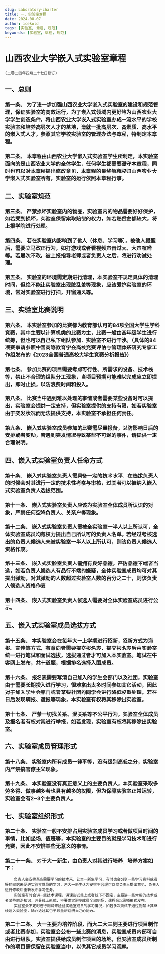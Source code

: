 ```yaml
---
slug: Laboratory-charter
title: 一、实验室章程
date: 2024-08-07
author: icekold
tags: [实验室, 章程, 规范]
keywords: [实验室, 章程, 规范]
---
```


# 山西农业大学嵌入式实验室章程
    (二零二四年四月二十七日修订)

## 一、总则
### 第一条、       为了进一步加强山西农业大学嵌入式实验室的建设和规范管理，保证实验室的高效运行，为了嵌入式领域内更好地为山西农业大学学生创造条件，将山西农业大学嵌入式实验室办成一流水平的学校实验室和培养高层次人才的基地，造就一批高层次、高素质、高水平的嵌入式人才，参照其它学校实验室的管理办法与章程，特制定本章程。
### 第二条、       本章程由山西农业大学嵌入式实验室学生所制定，本实验室面向的是山西农业大学的全体学生，任何学生都需要遵守本章程，同时也可以对本章程提出修改意见，本章程的最终解释权归山西农业大学嵌入式实验室所有，实验室的运行依照本章程行事。
## 二、实验室规范
### 第三条、       严禁损坏实验室内的物品，实验室内的物品需要好好保护，如若受到损坏，实验室保留索取赔偿的权力，如若赔偿金额较大，将上报学院进行处理。
### 第四条、       若在实验室内影响到了他人（休息、学习等），被他人提醒后，需要立马改正行为，如打游戏或者看视频声音过大、大声喧哗等。若屡次不改，被上报指导老师或者负责人之后，将进行劝诫处理。
### 第五条、       实验室的环境需定期进行清理，本实验室不规定具体的清理时间，但绝不能让实验室出现脏乱差等现象，应该爱护实验室的环境，常对实验室进行打扫，开窗通风等。
## 三、实验室比赛说明
### 第六条、		 本实验室参加的比赛都为教育部认可的84项全国大学生学科竞赛，其中主要以计算机类的比赛为主，比赛一般由高年级学生进行统筹，但也可以自己私下组队参加，实验室不进行干涉。（具体的84项赛事请参照中国高等教育学会高校竞赛评估与管理体系研究专家工作组发布的《2023全国普通高校大学生竞赛分析报告》）
### 第七条、		 参加比赛的项目需要考虑可行性、所需求的设备、技术栈等，禁止不合理的组队分工现象，当项目预期可能难以完成应立即提出，即时止损，以防浪费时间和投入。
### 第八条、		 比赛当中遇到难以处理的事情或者需要某些设备时可以提出，实验室会提供一定支持，但实验室提供的支持有限，如若实验室由于突发状况而无法提供支持，本实验室不承担任何责任。
### 第九条、      嵌入式实验室成员参加的比赛需尽量报备，以防影响日后的安排或者变动，若遇到突发情况导致某些不可逆的事件，请提供一定合理说明。
## 四、嵌入式实验室负责人任命方式
### 第十条、       嵌入式实验室负责人需具备一定的技术水平，在选拔负责人的时候会对其进行一定的技术性考察与审核，过关者可以被纳入嵌入式实验室负责人选拔范围。
### 第十一条、	 嵌入式实验室负责人应该为实验室全体成员所认识的对象，严禁任何空降负责人、关系户等现象。
### 第十二条、	 嵌入式实验室负责人需被全实验室一半人以上所认可，全体实验室成员均有权力提出自己所认可的负责人名单，若经过考核选出的负责人候选人未被实验室一半人以上所认可，则该负责人候选人资格作废。
### 第十三条、	 嵌入式实验室负责人需拥有良好品德，严防品德不端者当选，如若负责人候选人有品行不端的嫌疑，全体实验室成员均可对其提出弹劾，对其弹劾的人数超过实验室人数的百分之二十，则该负责人候选人资格作废
### 第十四条、	 嵌入式实验室负责人候选人需要对全体实验室成员进行公示。
## 五、嵌入式实验室成员选拔方式
### 第十五条、	  本实验室会在每年大一上学期进行招新，招新方式为海报、宣传等方式，有意向者需要提交报名表，提交报名表后由实验室统一进行笔试和面试选拔，选拔通过者才可加入本实验室。笔试在牛客网上发布，共十道题，根据排名选择入围成员。
### 第十六条、	   报名表需要写清自己加入的学生会部门以及社团，实验室由于需要长期投入进行学习，很难拿出太多时间参加其它活动，因此对于加入学生会部门或者某些社团的同学会进行降低权重处理。若在日后发现瞒报、谎报等现象，本实验室有权将其移除出实验室。
### 第十七条、	   严禁一切找关系、混关系等不公平行为，实验室全体成员及报名者有权对其进行举报，如若发现，实验室有权将其移除出实验室。

## 六、实验室成员管理形式
### 第十八条、		实验室内所有成员一律平等，没有级别高低之分，实验室内严禁搞官僚主义现象。
### 第十九条、 		本实验室没有真正意义上的主要负责人，本实验室采取多劳多得、做事越多者也具有越多的权限，但为保障实验室正常运转，实验室会有2~3个主要负责人。                   
## 七、实验室组织形式
### 第二十条、    		实验室一般不安排占用实验室成员学习或者做项目时间的事情，比如坐场、值班等，本实验室的主要目的就是学习技术和进行竞赛，因此不安排某些无意义的事情。
### 第二十一条、 	   对于大一新生，由负责人对其进行培养，培养方案如下：
		负责人会安排某些需要学习的技术来、让大一新生学习，有时也会分享一些学习资料或者好的网站来促进实验室成员的学习，若大一新生认为安排不合理可以向负责人提出意见，负责人进行修改后重新发布学习任务。
		实验室有时会讲一些技术课程，讲课形式线上或者线下不固定，主要讲一些常用的技术或者某些前沿知识，若是线上形式，不要求实验室成员全部到场，课程会以录播形式发布。
	    实验室会不定时进行测试来检验实验室成员的学习情况，如若多次测试不通过则禁止其继续进入实验室，除非通过其它手段重新证明自己的能力。
### 第二十二条、         大一主要为培养阶段，而大二大三则主要进行项目制作或者比赛参加，实验室会公布一些比赛的消息，实验室成员内部可自由进行组队，实验室提供给成员制作项目的场地，但实验室成员所制作的项目需保留在实验室当中，以供其它成员学习观摩。
 
